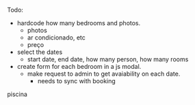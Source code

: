 Todo:

- hardcode how many bedrooms and photos.
	- photos
	- ar condicionado, etc
	- preço 
- select the dates
	- start date, end date, how many person, how many rooms
- create form for each bedroom in a js modal.
	- make request to admin to get avaiability on each date.
		- needs to sync with booking


piscina